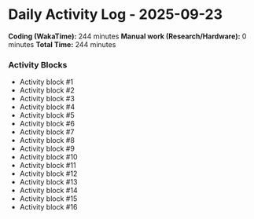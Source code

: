 # Daily Activity Log - 2025-09-23

**Coding (WakaTime):** 244 minutes
**Manual work (Research/Hardware):** 0 minutes
**Total Time:** 244 minutes

### Activity Blocks
- Activity block #1
- Activity block #2
- Activity block #3
- Activity block #4
- Activity block #5
- Activity block #6
- Activity block #7
- Activity block #8
- Activity block #9
- Activity block #10
- Activity block #11
- Activity block #12
- Activity block #13
- Activity block #14
- Activity block #15
- Activity block #16
